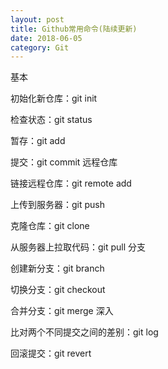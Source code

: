 ```yaml
---
layout: post
title: Github常用命令(陆续更新)
date: 2018-06-05
category: Git
---
```


基本

初始化新仓库：git init

检查状态：git status

暂存：git add

提交：git commit
远程仓库

链接远程仓库：git remote add

上传到服务器：git push

克隆仓库：git clone

从服务器上拉取代码：git pull
分支

创建新分支：git branch

切换分支：git checkout

合并分支：git merge
深入

比对两个不同提交之间的差别：git log

回滚提交：git revert
